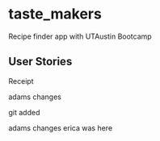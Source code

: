 # taste_makers
Recipe finder app with UTAustin Bootcamp

## User Stories

Receipt

adams changes


git added

adams changes
erica was here

